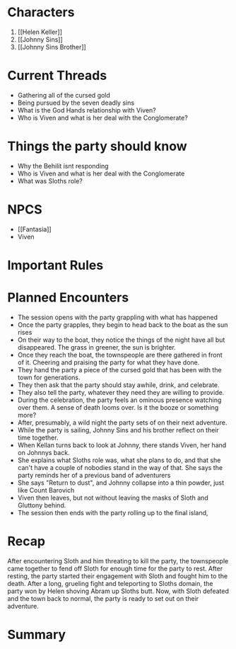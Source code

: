 # Characters
1. [[Helen Keller]]
3. [[Johnny Sins]]
4. [[Johnny Sins Brother]]

# Current Threads
- Gathering all of the cursed gold
- Being pursued by the seven deadly sins
- What is the God Hands relationship with Viven?
- Who is Viven and what is her deal with the Conglomerate?

# Things the party should know
- Why the Behilit isnt responding
- Who is Viven and what is her deal with the Conglomerate
- What was Sloths role?

# NPCS
- [[Fantasia]]
- Viven

# Important Rules

# Planned Encounters
- The session opens with the party grappling with what has happened
- Once the party grapples, they begin to head back to the boat as the sun rises
- On their way to the boat, they notice the things of the night have all but disappeared. The grass in greener, the sun is brighter.
- Once they reach the boat, the townspeople are there gathered in front of it. Cheering and praising the party for what they have done.
- They hand the party a piece of the cursed gold that has been with the town for generations.
- They then ask that the party should stay awhile, drink, and celebrate.
- They also tell the party, whatever they need they are willing to provide.
- During the celebration, the party feels an ominous presence watching over them. A sense of death looms over. Is it the booze or something more?
- After, presumably, a wild night the party sets of on their next adventure.
- While the party is sailing, Johnny Sins and his brother reflect on their time together.
- When Kellan turns back to look at Johnny, there stands Viven, her hand on Johnnys back.
- She explains what Sloths role was, what she plans to do, and that she can't have a couple of nobodies stand in the way of that. She says the party reminds her of a previous band of adventurers 
- She says "Return to dust", and Johnny collapse into a thin powder, just like Count Barovich
- Viven then leaves, but not without leaving the masks of Sloth and Gluttony behind.
- The session then ends with the party rolling up to the final island, 
# Recap
After encountering Sloth and him threating to kill the party, the townspeople came together to fend off Sloth for enough time for the party to rest. After resting, the party started their engagement with Sloth and fought him to the death. After a long, grueling fight and teleporting to Sloths domain, the party won by Helen shoving Abram up Sloths butt. Now, with Sloth defeated and the town back to normal, the party is ready to set out on their adventure. 
# Summary
